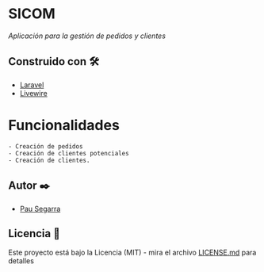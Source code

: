 # SICOM
_Aplicación para la gestión de pedidos y clientes_

## Construido con 🛠️

* [Laravel](https://www.laravel.com/)
* [Livewire](https://laravel-livewire.com/)

# Funcionalidades

    - Creación de pedidos
    - Creación de clientes potenciales
    - Creación de clientes.

## Autor ✒️

* [Pau Segarra](https://github.com/pausegarra)

## Licencia 📄

Este proyecto está bajo la Licencia (MIT) - mira el archivo [LICENSE.md](LICENSE.md) para detalles
